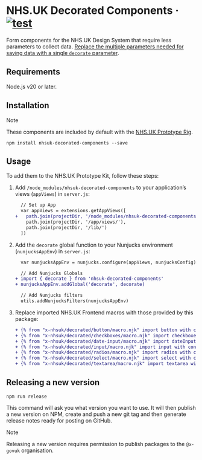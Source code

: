 # NHS.UK Decorated Components · [![test](https://github.com/x-govuk/nhsuk-decorated-components/actions/workflows/test.yml/badge.svg)](https://github.com/x-govuk/nhsuk-decorated-components/actions/workflows/test.yml)

Form components for the NHS.UK Design System that require less parameters to collect data. [Replace the multiple parameters needed for saving data with a single `decorate` parameter](https://x-govuk.github.io/govuk-prototype-rig/using-data/form-components/).

## Requirements

Node.js v20 or later.

## Installation

> [!NOTE]
> These components are included by default with the [NHS.UK Prototype Rig](https://x-govuk.github.io/nhsuk-prototype-rig/).

```shell
npm install nhsuk-decorated-components --save
```

## Usage

To add them to the NHS.UK Prototype Kit, follow these steps:

1. Add `/node_modules/nhsuk-decorated-components` to your application’s views (`appViews`) in `server.js`:

   ```diff
     // Set up App
     var appViews = extensions.getAppViews([
   +   path.join(projectDir, '/node_modules/nhsuk-decorated-components'),
       path.join(projectDir, '/app/views/'),
       path.join(projectDir, '/lib/')
     ])
   ```

2. Add the `decorate` global function to your Nunjucks environment (`nunjucksAppEnv`) in `server.js`:

   ```diff
     var nunjucksAppEnv = nunjucks.configure(appViews, nunjucksConfig)

     // Add Nunjucks Globals
   + import { decorate } from 'nhsuk-decorated-components'
   + nunjucksAppEnv.addGlobal('decorate', decorate)

     // Add Nunjucks filters
     utils.addNunjucksFilters(nunjucksAppEnv)
   ```

3. Replace imported NHS.UK Frontend macros with those provided by this package:

   ```diff
   + {% from "x-nhsuk/decorated/button/macro.njk" import button with context %}
   + {% from "x-nhsuk/decorated/checkboxes/macro.njk" import checkboxes with context %}
   + {% from "x-nhsuk/decorated/date-input/macro.njk" import dateInput with context %}
   + {% from "x-nhsuk/decorated/input/macro.njk" import input with context %}
   + {% from "x-nhsuk/decorated/radios/macro.njk" import radios with context %}
   + {% from "x-nhsuk/decorated/select/macro.njk" import select with context %}
   + {% from "x-nhsuk/decorated/textarea/macro.njk" import textarea with context %}
   ```

## Releasing a new version

`npm run release`

This command will ask you what version you want to use. It will then publish a new version on NPM, create and push a new git tag and then generate release notes ready for posting on GitHub.

> [!NOTE]
> Releasing a new version requires permission to publish packages to the `@x-govuk` organisation.
